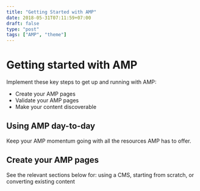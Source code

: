 ```yaml
---
title: "Getting Started with AMP"
date: 2018-05-31T07:11:59+07:00
draft: false
type: "post"
tags: ["AMP", "theme"]
---
```


# Getting started with AMP
Implement these key steps to get up and running with AMP:

- Create your AMP pages
- Validate your AMP pages
- Make your content discoverable

## Using AMP day-to-day
Keep your AMP momentum going with all the resources AMP has to offer.

## Create your AMP pages
See the relevant sections below for: using a CMS, starting from scratch, or converting existing content